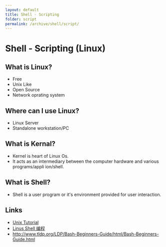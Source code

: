 ```yaml
---
layout: default
title: Shell - Scripting
folder: script
permalink: /archive/shell/script/
---
```


# Shell - Scripting (Linux)

## What is Linux?
- Free
- Unix Like
- Open Source
- Network oprating system

## Where can I use Linux?
- Linux Server
- Standalone workstation/PC

## What is Kernal?
- Kernel is heart of Linux Os.
- It acts as an intermediary between the computer hardware and various programs/appli
ion/shell.

## What is Shell?
- Shell is a user program or it's environment provided for user interaction.

## Links

- [Unix Tutorial](http://www.ee.surrey.ac.uk/Teaching/Unix/)
- [Linus Shell 编程](http://www.cnblogs.com/xuqiang/archive/2011/04/27/2031034.html)
- <http://www.tldp.org/LDP/Bash-Beginners-Guide/html/Bash-Beginners-Guide.html>

